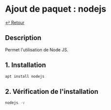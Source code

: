 # Ajout de paquet : nodejs

[↩️ Retour](./README.md)

## Description

Permet l'utilisation de Node JS.

## 1. Installation

```bash
apt install nodejs
```

## 2. Vérification de l'installation

```bash
nodejs -v
```

